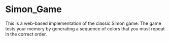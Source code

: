 # Simon_Game
 This is a web-based implementation of the classic Simon game. The game tests your memory by generating a sequence of colors that you must repeat in the correct order.
